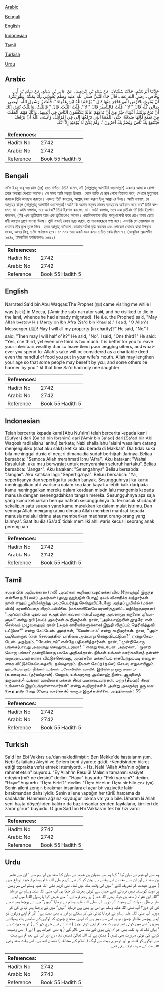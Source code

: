 [Arabic](#arabic)

[Bengali](#bengali)

[English](#english)

[Indonesian](#indonesian)

[Tamil](#tamil)

[Turkish](#turkish)

[Urdu](#urdu)

## Arabic


<div dir="rtl" lang="ar" style={{fontSize:'larger',backgroundColor:'#f8f9fa',padding:20}}>
حَدَّثَنَا أَبُو نُعَيْمٍ، حَدَّثَنَا سُفْيَانُ، عَنْ سَعْدِ بْنِ إِبْرَاهِيمَ، عَنْ عَامِرِ بْنِ سَعْدٍ، عَنْ سَعْدِ بْنِ أَبِي وَقَّاصٍ ـ رضى الله عنه ـ قَالَ جَاءَ النَّبِيُّ صلى الله عليه وسلم يَعُودُنِي وَأَنَا بِمَكَّةَ، وَهْوَ يَكْرَهُ أَنْ يَمُوتَ بِالأَرْضِ الَّتِي هَاجَرَ مِنْهَا قَالَ ‏"‏ يَرْحَمُ اللَّهُ ابْنَ عَفْرَاءَ ‏"‏‏.‏ قُلْتُ يَا رَسُولَ اللَّهِ، أُوصِي بِمَالِي كُلِّهِ قَالَ ‏"‏ لاَ ‏"‏‏.‏ قُلْتُ فَالشَّطْرُ قَالَ ‏"‏ لاَ ‏"‏‏.‏ قُلْتُ الثُّلُثُ‏.‏ قَالَ ‏"‏ فَالثُّلُثُ، وَالثُّلُثُ كَثِيرٌ، إِنَّكَ أَنْ تَدَعَ وَرَثَتَكَ أَغْنِيَاءَ خَيْرٌ مِنْ أَنْ تَدَعَهُمْ عَالَةً يَتَكَفَّفُونَ النَّاسَ فِي أَيْدِيهِمْ، وَإِنَّكَ مَهْمَا أَنْفَقْتَ مِنْ نَفَقَةٍ فَإِنَّهَا صَدَقَةٌ، حَتَّى اللُّقْمَةُ الَّتِي تَرْفَعُهَا إِلَى فِي امْرَأَتِكَ، وَعَسَى اللَّهُ أَنْ يَرْفَعَكَ فَيَنْتَفِعَ بِكَ نَاسٌ وَيُضَرَّ بِكَ آخَرُونَ ‏"‏‏.‏ وَلَمْ يَكُنْ لَهُ يَوْمَئِذٍ إِلاَّ ابْنَةٌ‏.‏
</div>
<div style={{backgroundColor:'#f8f9fa',padding:20, marginBottom: 10}}><table> <thead> <tr> <th>References:</th> <th></th> </tr> </thead> <tbody><tr><td>Hadith No</td><td>2742</td></tr><tr><td>Arabic No</td><td>2742</td></tr><tr><td>Reference</td><td>Book 55 Hadith 5</td></tr></tbody></table></div>

## Bengali


<div dir="ltr" lang="bn" style={{fontSize:'larger',backgroundColor:'#f8f9fa',padding:20}}>
সা‘দ ইবনু আবূ ওয়াক্কাস (রাঃ) হতে বর্ণিত। তিনি বলেন, নবী (সাল্লাল্লাহু আলাইহি ওয়াসাল্লাম) একবার আমাকে রোগাক্রান্ত অবস্থায় দেখতে আসেন। সে সময় আমি মক্কা্য় ছিলাম। কোন ব্যক্তি যে স্থান থেকে হিজরত করে, সেখানে মৃত্যুবরণ করাকে তিনি অপছন্দ করতেন। এজন্য তিনি বলতেন, আল্লাহ্ রহম করুন ইবনু আফ্রা-র উপর। আমি বললাম, হে আল্লাহর রাসূল (সাল্লাল্লাহু আলাইহি ওয়াসাল্লাম)! আমি কি আমার সমুদয় মালের ব্যবহারের অসীয়াত করে যাব? তিনি বললেন, না। আমি বললাম, তবে অর্ধেক? তিনি ইরশাদ করলেন, না। আমি বললাম, তবে এক তৃতীয়াংশ? তিনি ইরশাদ করলেন, (হ্যাঁ) এক তৃতীয়াংশ আর এক তৃতীয়াংশও অনেক। ওয়ারিসগণকে দরিদ্র পরমুখাপেক্ষী করে রেখে যাবার চেয়ে ধনী অবস্থায় রেখে যাওয়া উত্তম। তুমি যখনই কোন খরচ করবে, তা সদাকাহরূপে গণ্য হবে। এমনকি সে লোকমাও যা তোমার স্ত্রীর মুখে তুলে দিবে। হয়ত আল্লাহ্ তা‘আলা তোমার মর্যাদা বৃদ্ধি করবেন এবং লোকেরা তোমার দ্বারা উপকৃত হবেন, আবার কিছু ব্যক্তি ক্ষতিগ্রস্ত হবে। সে সময় তার একটি মাত্র কন্যা ব্যতীত কেউ ছিল না। (আধুনিক প্রকাশনীঃ ২৫৪০, ইসলামিক ফাউন্ডেশনঃ ২৫৫২)
</div>
<div style={{backgroundColor:'#f8f9fa',padding:20, marginBottom: 10}}><table> <thead> <tr> <th>References:</th> <th></th> </tr> </thead> <tbody><tr><td>Hadith No</td><td>2742</td></tr><tr><td>Arabic No</td><td>2742</td></tr><tr><td>Reference</td><td>Book 55 Hadith 5</td></tr></tbody></table></div>

## English


<div dir="ltr" lang="en" style={{fontSize:'larger',backgroundColor:'#f8f9fa',padding:20}}>
Narrated Sa'd bin Abu Waqqas:The Prophet (ﷺ) came visiting me while I was (sick) in Mecca, ('Amir the sub-narrator said, and he disliked to die in the land, whence he had already migrated). He (i.e. the Prophet) said, "May Allah bestow His Mercy on Ibn Afra (Sa'd bin Khaula)." I said, "O Allah's Messenger (ﷺ)! May I will all my property (in charity)?" He said, "No." I said, "Then may I will half of it?" He said, "No". I said, "One third?" He said: "Yes, one third, yet even one third is too much. It is better for you to leave your inheritors wealthy than to leave them poor begging others, and whatever you spend for Allah's sake will be considered as a charitable deed even the handful of food you put in your wife's mouth. Allah may lengthen your age so that some people may benefit by you, and some others be harmed by you." At that time Sa'd had only one daughter
</div>
<div style={{backgroundColor:'#f8f9fa',padding:20, marginBottom: 10}}><table> <thead> <tr> <th>References:</th> <th></th> </tr> </thead> <tbody><tr><td>Hadith No</td><td>2742</td></tr><tr><td>Arabic No</td><td>2742</td></tr><tr><td>Reference</td><td>Book 55 Hadith 5</td></tr></tbody></table></div>

## Indonesian


<div dir="ltr" lang="id" style={{fontSize:'larger',backgroundColor:'#f8f9fa',padding:20}}>
Telah bercerita kepada kami [Abu Nu'aim] telah bercerita kepada kami [Sufyan] dari [Sa'ad bin Ibrahim] dari ['Amir bin Sa'ad] dari [Sa'ad bin Abi Waqosh radliallahu 'anhu] berkata; Nabi shallallahu 'alaihi wasallam datang menjengukku (saat aku sakit) ketika aku berada di Makkah". Dia tidak suka bila meninggal dunia di negeri dimana dia sudah berhijrah darinya. Beliau bersabda; "Semoga Allah merahmati Ibnu 'Afra'". Aku katakan: "Wahai Rasulullah, aku mau berwasiat untuk menyerahkan seluruh hartaku". Beliau bersabda: "Jangan". Aku katakan: "Setengahnya" Beliau bersabda: "Jangan". Aku katakan lagi: "Sepertiganya". Beliau bersabda: "Ya, sepertiganya dan sepertiga itu sudah banyak. Sesungguhnya jika kamu meninggalkan ahli warismu dalam keadaan kaya itu lebih baik daripada kamu meninggalkan mereka dalam keadaan miskin lalu mengemis kepada manusia dengan menengadahkan tangan mereka. Sesungguhnya apa saja yang kamu keluarkan berupa nafkah sesungguhnya itu termasuk shadaqah sekalipun satu suapan yang kamu masukkan ke dalam mulut istrimu. Dan semoga Allah mengangkatmu dimana Allah memberi manfaat kepada manusia melalui dirimu atau memberikan madharat orang-orang yang lainnya". Saat itu dia (Sa'ad) tidak memiliki ahli waris kecuali seorang anak perempuan
</div>
<div style={{backgroundColor:'#f8f9fa',padding:20, marginBottom: 10}}><table> <thead> <tr> <th>References:</th> <th></th> </tr> </thead> <tbody><tr><td>Hadith No</td><td>2742</td></tr><tr><td>Arabic No</td><td>2742</td></tr><tr><td>Reference</td><td>Book 55 Hadith 5</td></tr></tbody></table></div>

## Tamil


<div dir="ltr" lang="ta" style={{fontSize:'larger',backgroundColor:'#f8f9fa',padding:20}}>
சஅத் பின் அபீவக்காஸ் (ரலி) அவர்கள் கூறியதாவது: மக்காவில் (நோயுற்று) இருந்த என்னை நபி (ஸல்) அவர்கள் (தமது ஹஜ்ஜின் போது) நலம் விசாரிக்க வந்தார்கள். நான் எந்தப் பூமியிலிருந்து புலம்பெயர்ந்து சென்றுவிட்டேனோ அந்தப் பூமியில் (மக்காவில்) மரணிப்பதை விரும்பவில்லை. (மக்காவிலேயே மரணித்துவிட்ட மற்றொருவரான) ‘‘அஃப்ராவின் புதல்(வர் சஅத் பின் கவ்லா என்ப)வருக்கு அல்லாஹ் கருணை புரிவானாக!” என்று நபி (ஸல்) அவர்கள் கூறினார்கள். நான், ‘‘அல்லாஹ்வின் தூதரே! என் செல்வம் முழுவதையும் நான் (அறக் காரியங்களுக்காக) இறுதி விருப்பம் தெரிவித்துவிடட்டுமா?” என்று கேட்டேன். அவர்கள், ‘‘வேண்டாம்” என்று கூறினார்கள். நான், ‘‘அப்படியென்றால் (என் செல்வத்தில்) பாதியை அவ்வாறு செய்துவிடட்டுமா?” என்று கேட்டேன். அதற்கும், ‘‘வேண்டாம்” என்றே பதிலளித்தார்கள். நான், ‘‘மூன்றிலொரு பங்கை(யாவது அவ்வாறு செய்துவிடட்டுமா?)” என்று கேட்டேன். அவர்கள், ‘‘மூன்றிலொரு பங்கா? மூன்றிலொரு பங்கே அதிகம்தான். நீங்கள் உங்கள் வாரிசுகளைத் தன்னிறைவுடையவர்களாக விட்டுச்செல்வது, அவர்களை மக்களிடம் கையேந்தும்படி ஏழைகளாக விட்டுச்செல்வதைவிட நல்லதாகும். நீங்கள் செய்த (நல்ல) செலவு எதுவாயினும் தர்மமேயாகும். நீங்கள் உங்கள் மனைவியின் வாயில் இடுகின்ற ஒரு கவளம் (உணவு)கூட (தர்மம்தான்). மேலும், உங்களுக்கு அல்லாஹ் நீண்ட ஆயுளைத் தருவான்.4 உங்கள் வாயிலாக மக்கள் சிலர் பயனடைவார்கள். மற்ற (தீயவர்) சிலர் உங்களால் இழப்புக்குள்ளாவார்கள்” என்று கூறினார்கள்.5 அன்று அவருக்கு ஒரு மகளைத் தவிர வேறு (நேரடி வாரிசுகள்) யாரும் இருக்கவில்லை. அத்தியாயம் : 55
</div>
<div style={{backgroundColor:'#f8f9fa',padding:20, marginBottom: 10}}><table> <thead> <tr> <th>References:</th> <th></th> </tr> </thead> <tbody><tr><td>Hadith No</td><td>2742</td></tr><tr><td>Arabic No</td><td>2742</td></tr><tr><td>Reference</td><td>Book 55 Hadith 5</td></tr></tbody></table></div>

## Turkish


<div dir="ltr" lang="tr" style={{fontSize:'larger',backgroundColor:'#f8f9fa',padding:20}}>
Sa'd İbn Ebi Vakkas r.a.'dan nakledilmiştir: Ben Mekke'de hastalanmıştım. Nebi Sallallahu Aleyhi ve Sellem beni ziyarete geldi. -Kendisinden hicret ettiği toprakta vefat etmek istemiyordu.- Hz. Nebi "Allah Afra'nın oğluna rahmet etsin" buyurdu. "Ey Allah'ın Resulü! Malımın tamamını vasiyet edeyim (mi? ne dersin)" dedim. "Hayır" buyurdu. "Peki yarısını?" dedim. "Hayır" buyurdu. "Üçte birini?" dedim. "Üçte bir olur. Üçte bir bile çok (ya). Senin aileni zengin bırakman insanlara el açar bir vaziyette fakir bırakmandan daha iyidir. Senin ailene yaptığın her türlü harcama da sadakadır. Hanımının ağzına koyduğun lokma var ya o bile. Umarım ki Allah seni hasta döşeğinden kaldırır da bazı insanlar senden faydalanır, kimileri de zarar görür" buyurdu. O gün Sad İbn Ebi Vakkas'ın tek bir kızı vardı
</div>
<div style={{backgroundColor:'#f8f9fa',padding:20, marginBottom: 10}}><table> <thead> <tr> <th>References:</th> <th></th> </tr> </thead> <tbody><tr><td>Hadith No</td><td>2742</td></tr><tr><td>Arabic No</td><td>2742</td></tr><tr><td>Reference</td><td>Book 55 Hadith 5</td></tr></tbody></table></div>

## Urdu


<div dir="rtl" lang="ur" style={{fontSize:'larger',backgroundColor:'#f8f9fa',padding:20}}>
ہم سے ابونعیم نے بیان کیا ‘ کہا ہم سے سفیان بن عیینہ نے بیان کیا سعد بن ابراہیم سے ‘ ان سے عامر بن سعد نے اور ان سے سعد بن ابی وقاص نے بیان کیا کہ نبی کریم صلی اللہ علیہ وسلم ( حجۃ الوداع میں ) میری عیادت کو تشریف لائے ‘ میں اس وقت مکہ میں تھا۔ نبی کریم صلی اللہ علیہ وسلم اس سر زمین پر موت کو پسند نہیں فرماتے تھے جہاں سے کوئی ہجرت کر چکا ہو۔ آپ صلی اللہ علیہ وسلم نے فرمایا ”اللہ ابن عفراء ( سعد بن خولہ رضی اللہ عنہ ) پر رحم فرمائے۔“ میں عرض کیا یا رسول اللہ! میں اپنے سارے مال و دولت کی وصیت کر دوں۔ آپ صلی اللہ علیہ وسلم نے فرمایا ”نہیں“ میں نے پوچھا پھر آدھے کی کر دوں؟ آپ صلی اللہ علیہ وسلم نے اس پر بھی یہی فرمایا ”نہیں“ میں نے پوچھا پھر تہائی کی کر دوں۔ آپ صلی اللہ علیہ وسلم نے فرمایا تہائی کی کر سکتے ہو اور یہ بھی بہت ہے ‘ اگر تم اپنے وارثوں کو اپنے پیچھے مالدار چھوڑو تو یہ اس سے بہتر ہے کہ انہیں محتاج چھوڑو کہ لوگوں کے سامنے ہاتھ پھیلاتے پھریں ‘ اس میں کوئی شبہ نہیں کہ جب تم اپنی کوئی چیز ( اللہ کے لیے خرچ کرو گے ) تو وہ خیرات ہے ‘ یہاں تک کہ وہ لقمہ بھی جو تم اپنی بیوی کے منہ میں ڈالو گے ( وہ بھی خیرات ہے ) اور ( ابھی وصیت کرنے کی کوئی ضرورت بھی نہیں ) ممکن ہے کہ اللہ تعالیٰ تمہیں شفاء دے اور اس کے بعد تم سے بہت سے لوگوں کو فائدہ ہو اور دوسرے بہت سے لوگ ( اسلام کے مخالف ) نقصان اٹھائیں۔ اس وقت سعد رضی اللہ عنہ کی صرف ایک بیٹی تھی۔
</div>
<div style={{backgroundColor:'#f8f9fa',padding:20, marginBottom: 10}}><table> <thead> <tr> <th>References:</th> <th></th> </tr> </thead> <tbody><tr><td>Hadith No</td><td>2742</td></tr><tr><td>Arabic No</td><td>2742</td></tr><tr><td>Reference</td><td>Book 55 Hadith 5</td></tr></tbody></table></div>